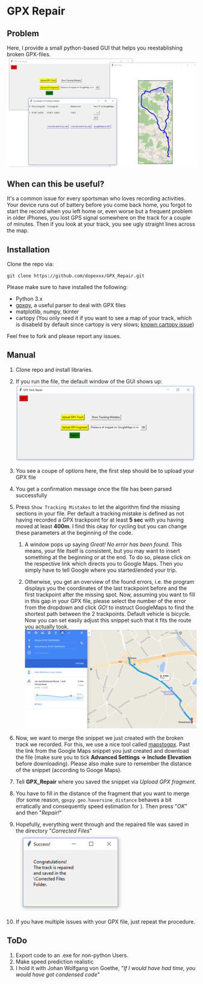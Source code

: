 # GPX Repair

## Problem 

Here, I provide a small python-based GUI that helps you reestablishing broken GPX-files.
![alt text](Helper/Overview.png?raw=true "Random shot")


## When can this be useful?
It's a common issue for every sportsman who loves recording activities. Your device runs out of battery before you come back home, you forgot to start the record when you left home or, even worse but a frequent problem in older iPhones, you lost GPS signal somewhere on the track for a couple of minutes. Then if you look at your track, you see ugly straight lines across the map.

## Installation
Clone the repo via:
```
git clone https://github.com/dopexxx/GPX_Repair.git
```
Please make sure to have installed the following:
* Python 3.x
* [gpxpy](https://www.github.com/tkrajina/gpxpy), a useful parser to deal with GPX files
* matplotlib, numpy, tkinter
* cartopy (You only need it if you want to see a map of your track, which is disabeld by default since cartopy is very slows; [known cartopy issue](https://github.com/SciTools/cartopy/issues/403))

Feel free to fork and please report any issues.

## Manual

1. Clone repo and install libraries.
2. If you run the file, the default window of the GUI shows up:
![alt text](Helper/Default.png?raw=true "Main window in action")
3. You see a coupe of options here, the first step should be to upload your GPX file
4. You get a confirmation message once the file has been parsed successfully
5. Press `Show Tracking Mistakes` to let the algorithm find the missing sections in your file. Per default a tracking mistake is defined as not having recorded a GPX trackpoint for at least **5 sec** with you having moved at least **400m**. I find this okay for cycling but you can change these parameters at the beginning of the code.

    1. A window pops up saying *Great! No error has been found.* This means, your file itself is consistent, but you may want to insert something at the beginning or at the end. To do so, please click on the respective link which directs you to Google Maps. Then you simply have to tell Google where you started/ended your trip.
 
    2. Otherwise, you get an overview of the found errors, i.e. the program displays you the coordinates of the last trackpoint before and the first trackpoint after the missing spot. Now, assuming you want to fill in this gap in your GPX file, please select the number of the error from the dropdown and click *GO!* to instruct GoogleMaps to find the shortest path between the 2 trackpoints. Default vehicle is bicycle. Now you can set easily adjust this snippet such that it fits the route you actually took. 
    ![alt text](Helper/GM.png?raw=true "Create the missing part of the track on Google Maps")

    
6. Now, we want to merge the snippet we just created with the broken track we recorded. For this, we use a nice tool called [mapstogpx](https://www.mapstogpx.com). Past the link from the Google Maps snippet you just created and download the file (make sure you to tick **Advanced Settings -> Include Elevation** before downloading). Please also make sure to remember the distance of the snippet (according to Googe Maps).


7. Tell **GPX_Repair** where you saved the snippet via *Upload GPX fragment*.
8. You have to fill in the distance of the fragment that you want to merge (for some reason, ```gpxpy.geo.haversine_distance``` behaves a bit erratically and consequently speed estimation for ). Then press "*OK*" and then "*Repair!*"
9. Hopefully, everything went through and the repaired file was saved in the directory "*Corrected Files*"
    ![alt text](Helper/success.png "Confirmation message")

10. If you have multiple issues with your GPX file, just repeat the procedure.


## ToDo

1. Export code to an .exe for non-python Users.
2. Make speed prediction realistic
3. I hold it with Johan Wolfgang von Goethe, "*If I would have had time, you would have got condensed code*"
